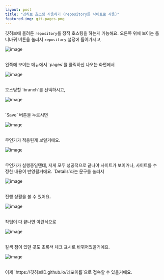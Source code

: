 ```yaml
---
layout: post
title: "깃허브 호스팅 사용하기 (repository를 사이트로 사용)"
featured-img: git-pages.png
---
```


깃허브에 올려둔 `repository`를 정적 호스팅을 하는게 가능해요.
오른쪽 위에 보이는 톱니바귀 버튼을 눌러서 `repository` 설정에 들어가시고,

![image]({{site.url}}{{site.baseurl}}/assets/images/git-pages/0.png)

<br />
왼쪽에 보이는 메뉴에서 `pages`를 클릭하신 나오는 화면에서

![image]({{site.url}}{{site.baseurl}}/assets/images/git-pages/1.png)

<br />
호스팅할 `branch`를 선택하시고,

![image]({{site.url}}{{site.baseurl}}/assets/images/git-pages/2.png)

<br />
`Save` 버튼을 누르시면

![image]({{site.url}}{{site.baseurl}}/assets/images/git-pages/3.png)

<br />
무언가가 적용된게 보일거에요.

![image]({{site.url}}{{site.baseurl}}/assets/images/git-pages/4.png)

<br />
무언가가 실행중일텐데, 저게 모두 성공적으로 끝나야 사이트가 보이거나, 사이트를 수정한 내용이 반영될거에요.
`Details`라는 문구를 눌러서

![image]({{site.url}}{{site.baseurl}}/assets/images/git-pages/5.png)

<br />
진행 상활을 볼 수 있어요.

![image]({{site.url}}{{site.baseurl}}/assets/images/git-pages/6.png)

<br />
작업이 다 끝나면 이런식으로

![image]({{site.url}}{{site.baseurl}}/assets/images/git-pages/7.png)


<br />
갈색 점이 있던 곳도 초록색 체크 표시로 바뀌어있을거에요.

![image]({{site.url}}{{site.baseurl}}/assets/images/git-pages/8.png)

<br />
이제 `https://깃허브ID.github.io/레포이름`으로 접속할 수 있을거에요.
